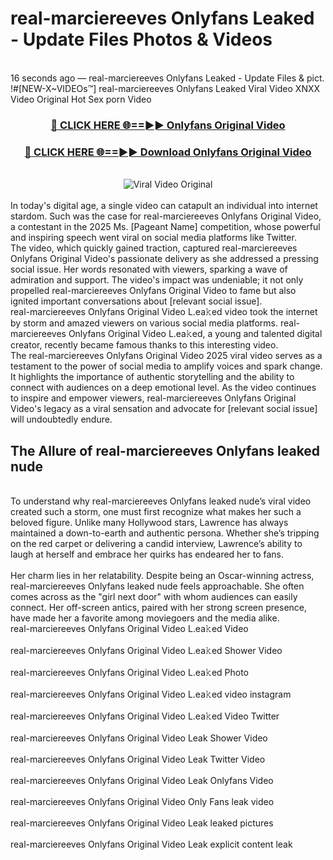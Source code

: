 # real-marciereeves Onlyfans Leaked - Update Files Photos & Videos 
<br>
16 seconds ago — real-marciereeves Onlyfans Leaked - Update Files & pict. !#[NEW-X~VIDEOs™] real-marciereeves Onlyfans Leaked Viral Video XNXX Video Original Hot Sex porn Video
<br>
<div align="center">
<h3><a href="http://freeplayer.one?title=real-marciereeves&ref=25OR" rel="nofollow">🔴 CLICK HERE 🌐==►► Onlyfans Original Video</a></h3>
<h3><a href="http://freeplayer.one?title=real-marciereeves&ref=25OR" rel="nofollow">🔴 CLICK HERE 🌐==►► Download Onlyfans Original Video</a></h3>
<br>
<a href="http://freeplayer.one?title=real-marciereeves&ref=25OR" rel="nofollow" data-target="animated-image.originalLink"><img src="https://i.ibb.co.com/xMMVF88/686577567.gif" alt="Viral Video Original" style="max-width: 100%; display: inline-block;" data-target="animated-image.originalImage"></a>
</div>
<br>
In today's digital age, a single video can catapult an individual into internet stardom. Such was the case for real-marciereeves Onlyfans Original Video, a contestant in the 2025 Ms. [Pageant Name] competition, whose powerful and inspiring speech went viral on social media platforms like Twitter.
<br>
The video, which quickly gained traction, captured real-marciereeves Onlyfans Original Video's passionate delivery as she addressed a pressing social issue. Her words resonated with viewers, sparking a wave of admiration and support. The video's impact was undeniable; it not only propelled real-marciereeves Onlyfans Original Video to fame but also ignited important conversations about [relevant social issue].
<br>
real-marciereeves Onlyfans Original Video L.ea𝚔ed video took the internet by storm and amazed viewers on various social media platforms. real-marciereeves Onlyfans Original Video L.ea𝚔ed, a young and talented digital creator, recently became famous thanks to this interesting video.
<br>
The real-marciereeves Onlyfans Original Video 2025 viral video serves as a testament to the power of social media to amplify voices and spark change. It highlights the importance of authentic storytelling and the ability to connect with audiences on a deep emotional level. As the video continues to inspire and empower viewers, real-marciereeves Onlyfans Original Video's legacy as a viral sensation and advocate for [relevant social issue] will undoubtedly endure.
<br>
<h2>The Allure of real-marciereeves Onlyfans leaked nude</h2>
<br>
To understand why real-marciereeves Onlyfans leaked nude’s viral video created such a storm, one must first recognize what makes her such a beloved figure. Unlike many Hollywood stars, Lawrence has always maintained a down-to-earth and authentic persona. Whether she’s tripping on the red carpet or delivering a candid interview, Lawrence’s ability to laugh at herself and embrace her quirks has endeared her to fans.
<br><br>
Her charm lies in her relatability. Despite being an Oscar-winning actress, real-marciereeves Onlyfans leaked nude feels approachable. She often comes across as the "girl next door" with whom audiences can easily connect. Her off-screen antics, paired with her strong screen presence, have made her a favorite among moviegoers and the media alike.
<br>
real-marciereeves Onlyfans Original Video L.ea𝚔ed Video
<br><br>
real-marciereeves Onlyfans Original Video L.ea𝚔ed Shower Video
<br><br>
real-marciereeves Onlyfans Original Video L.ea𝚔ed Photo
<br><br>
real-marciereeves Onlyfans Original Video L.ea𝚔ed video instagram
<br><br>
real-marciereeves Onlyfans Original Video L.ea𝚔ed Video Twitter
<br><br>
real-marciereeves Onlyfans Original Video Leak Shower Video
<br><br>
real-marciereeves Onlyfans Original Video Leak Twitter Video
<br><br>
real-marciereeves Onlyfans Original Video Leak Onlyfans Video
<br><br>
real-marciereeves Onlyfans Original Video Only Fans leak video
<br><br>
real-marciereeves Onlyfans Original Video Leak leaked pictures
<br><br>
real-marciereeves Onlyfans Original Video Leak explicit content leak